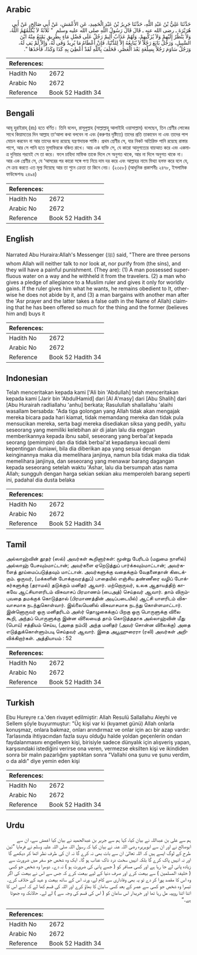 ## Arabic


<div dir="rtl" lang="ar" style={{fontSize:'larger',backgroundColor:'#f8f9fa',padding:20}}>
حَدَّثَنَا عَلِيُّ بْنُ عَبْدِ اللَّهِ، حَدَّثَنَا جَرِيرُ بْنُ عَبْدِ الْحَمِيدِ، عَنِ الأَعْمَشِ، عَنْ أَبِي صَالِحٍ، عَنْ أَبِي هُرَيْرَةَ ـ رضى الله عنه ـ قَالَ قَالَ رَسُولُ اللَّهِ صلى الله عليه وسلم ‏ "‏ ثَلاَثَةٌ لاَ يُكَلِّمُهُمُ اللَّهُ، وَلاَ يَنْظُرُ إِلَيْهِمْ وَلاَ يُزَكِّيهِمْ، وَلَهُمْ عَذَابٌ أَلِيمٌ رَجُلٌ عَلَى فَضْلِ مَاءٍ بِطَرِيقٍ يَمْنَعُ مِنْهُ ابْنَ السَّبِيلِ، وَرَجُلٌ بَايَعَ رَجُلاً لاَ يُبَايِعُهُ إِلاَّ لِلدُّنْيَا، فَإِنْ أَعْطَاهُ مَا يُرِيدُ وَفَى لَهُ، وَإِلاَّ لَمْ يَفِ لَهُ، وَرَجُلٌ سَاوَمَ رَجُلاً بِسِلْعَةٍ بَعْدَ الْعَصْرِ، فَحَلَفَ بِاللَّهِ لَقَدْ أُعْطِيَ بِهِ كَذَا وَكَذَا، فَأَخَذَهَا ‏"‏‏.‏
</div>
<div style={{backgroundColor:'#f8f9fa',padding:20, marginBottom: 10}}><table> <thead> <tr> <th>References:</th> <th></th> </tr> </thead> <tbody><tr><td>Hadith No</td><td>2672</td></tr><tr><td>Arabic No</td><td>2672</td></tr><tr><td>Reference</td><td>Book 52 Hadith 34</td></tr></tbody></table></div>

## Bengali


<div dir="ltr" lang="bn" style={{fontSize:'larger',backgroundColor:'#f8f9fa',padding:20}}>
আবূ হুরাইরাহ্ (রাঃ) হতে বর্ণিত। তিনি বলেন, রাসূলুল্লাহ (সাল্লাল্লাহু আলাইহি ওয়াসাল্লাম) বলেছেন, তিন শ্রেণীর লোকের সাথে কিয়ামতের দিন আল্লাহ তা‘আলা কথা বলবেন না এবং (করুণার দৃষ্টিতে) তাদের প্রতি তাকাবেন না এবং তাদের পাপ মোচন করবেন না আর তাদের জন্য রয়েছে যন্ত্রণাদায়ক শাস্তি। প্রথম শ্রেণীর সে, যার নিকট অতিরিক্ত পানি রয়েছে রাস্তার পাশে, আর সে পানি হতে মুসাফিরকে বঞ্চিত রাখে। আর এক ব্যক্তি সে, যে কারো আনুগত্যের বায়আত করে এবং একমাত্র দুনিয়ার গরযেই সে তা করে। ফলে চাহিদা মাফিক তাকে দিলে সে অনুগত থাকে, আর না দিলে অনুগত থাকে না। আর এক শ্রেণীর সে, যে ‘আসরের পর কারো সঙ্গে পণ্য নিয়ে দাম দর করে এবং আল্লাহর নামে মিথ্যা হলফ করে বলে যে, সে ক্রয় করতে এত মূল্য দিয়েছে আর তা শুনে ক্রেতা তা কিনে নেয়। (২৩৫৮) (আধুনিক প্রকাশনীঃ ২৪৭৮, ইসলামিক ফাউন্ডেশনঃ ২৪৯৪)
</div>
<div style={{backgroundColor:'#f8f9fa',padding:20, marginBottom: 10}}><table> <thead> <tr> <th>References:</th> <th></th> </tr> </thead> <tbody><tr><td>Hadith No</td><td>2672</td></tr><tr><td>Arabic No</td><td>2672</td></tr><tr><td>Reference</td><td>Book 52 Hadith 34</td></tr></tbody></table></div>

## English


<div dir="ltr" lang="en" style={{fontSize:'larger',backgroundColor:'#f8f9fa',padding:20}}>
Narrated Abu Huraira:Allah's Messenger (ﷺ) said, "There are three persons whom Allah will neither talk to nor look at, nor purify from (the sins), and they will have a painful punishment. (They are): (1) A man possessed superfluous water on a way and he withheld it from the travelers. (2) a man who gives a pledge of allegiance to a Muslim ruler and gives it only for worldly gains. If the ruler gives him what he wants, he remains obedient to It, otherwise he does not abide by it, and (3) a man bargains with another man after the 'Asr prayer and the latter takes a false oath in the Name of Allah) claiming that he has been offered so much for the thing and the former (believes him and) buys it
</div>
<div style={{backgroundColor:'#f8f9fa',padding:20, marginBottom: 10}}><table> <thead> <tr> <th>References:</th> <th></th> </tr> </thead> <tbody><tr><td>Hadith No</td><td>2672</td></tr><tr><td>Arabic No</td><td>2672</td></tr><tr><td>Reference</td><td>Book 52 Hadith 34</td></tr></tbody></table></div>

## Indonesian


<div dir="ltr" lang="id" style={{fontSize:'larger',backgroundColor:'#f8f9fa',padding:20}}>
Telah menceritakan kepada kami ['Ali bin 'Abdullah] telah menceritakan kepada kami [Jarir bin 'AbdulHamid] dari [Al A'masy] dari [Abu Shalih] dari [Abu Hurairah radliallahu 'anhu] berkata; Rasulullah shallallahu 'alaihi wasallam bersabda: "Ada tiga golongan yang Allah tidak akan mengajak mereka bicara pada hari kiamat, tidak memandang mereka dan tidak pula mensucikan mereka, serta bagi mereka disediakan siksa yang pedih, yaitu seseorang yang memiliki kelebihan air di jalan lalu dia enggan memberikannya kepada ibnu sabil, seseorang yang berbai'at kepada seorang (pemimpin) dan dia tidak berbai'at kepadanya kecuali demi kepentingan duniawi, bila dia diberikan apa yang sesuai dengan keinginannya maka dia memelihara janjinya, namun bila tidak maka dia tidak memelihara janjinya, dan seseorang yang menawar barang dagangan kepada seseorang setelah waktu 'Ashar, lalu dia bersumpah atas nama Allah; sungguh dengan harga sekian sekian aku memperoleh barang seperti ini, padahal dia dusta belaka
</div>
<div style={{backgroundColor:'#f8f9fa',padding:20, marginBottom: 10}}><table> <thead> <tr> <th>References:</th> <th></th> </tr> </thead> <tbody><tr><td>Hadith No</td><td>2672</td></tr><tr><td>Arabic No</td><td>2672</td></tr><tr><td>Reference</td><td>Book 52 Hadith 34</td></tr></tbody></table></div>

## Tamil


<div dir="ltr" lang="ta" style={{fontSize:'larger',backgroundColor:'#f8f9fa',padding:20}}>
அல்லாஹ்வின் தூதர் (ஸல்) அவர்கள் கூறினார்கள்: மூன்று பேரிடம் (மறுமை நாளில்) அல்லாஹ் பேசவும்மாட்டான்; அவர்களை ஏறெடுத்துப் பார்க்கவும்மாட்டான்; அவர்களைத் தூய்மைப்படுத்தவும் மாட்டான். அவர்களுக்கு வதைக்கும் வேதனைதான் கிடைக்கும். ஒருவர், (மக்களின் போக்குவரத்துப்) பாதையில் எஞ்சிய தண்ணீரை வழிப் போக்கர்களுக்கு (தராமல்) தடுக்கும் மனிதர் ஆவார். மற்றொருவர், உலக ஆதாயத்திற் காகவே ஆட்சியாளரிடம் விசுவாசப் பிரமாணம் (பைஅத்) செய்தவர் ஆவார். தாம் விரும்புவதை தமக்குக் கொடுத்தால் (பிரமாணத்தின் அடிப்படையில்) ஆட்சி யாளரிடம் விசுவாசமாக நடந்துகொள்வார். இல்லையெனில் விசுவாசமாக நடந்து கொள்ளமாட்டார். இன்னொருவர் ஒரு மனிதரிடம் அஸ்ர் தொழுகைக்குப் பிறகு ஒரு பொருளுக்கு விலை கூறி, அந்தப் பொருளுக்கு இன்ன விலையைத் தாம் கொடுத்ததாக அல்லாஹ்வின் மீது (பொய்) சத்தியம் செய்ய, (அதை நம்பி) அந்த மனிதர் (அவர் சொன்ன விலைக்கு) அதை எடுத்துக்கொள்ளும்படி செய்தவர் ஆவார். இதை அபூஹுரைரா (ரலி) அவர்கள் அறிவிக்கிறார்கள். அத்தியாயம் : 52
</div>
<div style={{backgroundColor:'#f8f9fa',padding:20, marginBottom: 10}}><table> <thead> <tr> <th>References:</th> <th></th> </tr> </thead> <tbody><tr><td>Hadith No</td><td>2672</td></tr><tr><td>Arabic No</td><td>2672</td></tr><tr><td>Reference</td><td>Book 52 Hadith 34</td></tr></tbody></table></div>

## Turkish


<div dir="ltr" lang="tr" style={{fontSize:'larger',backgroundColor:'#f8f9fa',padding:20}}>
Ebu Hureyre r.a.'den rivayet edilmiştir: Allah Resulü Sallallahu Aleyhi ve Sellem şöyle buyurmuştur: "Üç kişi var ki (kıyamet günü) Allah onlarla konuşmaz, onlara bakmaz, onları arındırmaz ve onlar için acı bir azap vardır: Tarlasında ihtiyacından fazla suyu olduğu halde yoldan geçenlerin ondan faydalanmasını engelleyen kişi, birisiyle sadece dünyalık için alışveriş yapan, karşısındaki istediğini verirse ona veren, vermezse eksilten kişi ve ikindiden sonra bir malın pazarlığını yaptıktan sonra "Vallahi ona şunu ve şunu verdim, o da aldı" diye yemin eden kişi
</div>
<div style={{backgroundColor:'#f8f9fa',padding:20, marginBottom: 10}}><table> <thead> <tr> <th>References:</th> <th></th> </tr> </thead> <tbody><tr><td>Hadith No</td><td>2672</td></tr><tr><td>Arabic No</td><td>2672</td></tr><tr><td>Reference</td><td>Book 52 Hadith 34</td></tr></tbody></table></div>

## Urdu


<div dir="rtl" lang="ur" style={{fontSize:'larger',backgroundColor:'#f8f9fa',padding:20}}>
ہم سے علی بن عبداللہ نے بیان کیا، کہا ہم سے جریر بن عبدالحمید نے بیان کیا اعمش سے، ان سے ابوصالح نے اور ان سے ابوہریرہ رضی اللہ عنہ نے بیان کیا کہ رسول اللہ صلی اللہ علیہ وسلم نے فرمایا ”تین طرح کے لوگ ایسے ہیں کہ اللہ تعالیٰ ان سے بات بھی نہ کرے گا نہ ان کی طرف نظر اٹھا کر دیکھے گا اور نہ انہیں پاک کرے گا بلکہ انہیں سخت درد ناک عذاب ہو گا۔ ایک وہ شخص جو سفر میں ضرورت سے زیادہ پانی لے جا رہا ہے اور کسی مسافر کو ( جسے پانی کی ضرورت ہو ) نہ دے۔ دوسرا وہ شخص جو کسی ( خلیفۃ المسلمین ) سے بیعت کرے اور صرف دنیا کے لیے بیعت کرے کہ جس سے اس نے بیعت کی اگر وہ اس کا مقصد پورا کر دے تو یہ بھی وفاداری سے کام لے، ورنہ اس کے ساتھ بیعت و عہد کے خلاف کرے۔ تیسرا وہ شخص جو کسی سے عصر کے بعد کسی سامان کا بھاؤ کرے اور اللہ کی قسم کھا لے کہ اسے اس کا اتنا اتنا روپیہ مل رہا تھا اور خریدار اس سامان کو ( اس کی قسم کی وجہ سے ) لے لے۔ حالانکہ وہ جھوٹا ہے۔“
</div>
<div style={{backgroundColor:'#f8f9fa',padding:20, marginBottom: 10}}><table> <thead> <tr> <th>References:</th> <th></th> </tr> </thead> <tbody><tr><td>Hadith No</td><td>2672</td></tr><tr><td>Arabic No</td><td>2672</td></tr><tr><td>Reference</td><td>Book 52 Hadith 34</td></tr></tbody></table></div>